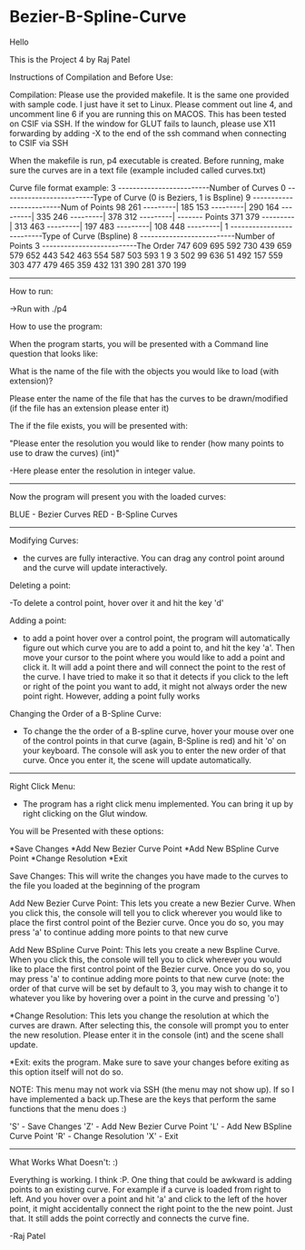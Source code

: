 # Bezier-B-Spline-Curve

Hello

This is the Project 4 by Raj Patel

Instructions of Compilation and Before Use:

Compilation:
Please use the provided makefile. It is the same one provided with sample code. I just have it set to Linux. Please comment out line 4, and uncomment line 6 if you are running this on MACOS. This has been tested on CSIF via SSH. If the window for GLUT fails to launch, please use X11 forwarding by adding -X to the end of the ssh command when connecting to CSIF via SSH


When the makefile is run, p4 executable is created.
Before running, make sure the curves are in a text file (example included called curves.txt)



Curve file format example:
3 -------------------------Number of Curves
<Space> 
0 -------------------------Type of Curve (0 is Beziers, 1 is Bspline)
9 -------------------------Num of Points
98 261  ---------|
185 153 ---------|
290 164 ---------|
335 246 ---------|
378 312 ---------| ------- Points
371 379 ---------|
313 463 ---------|
197 483 ---------|
108 448 ---------|
<Space> 
1 --------------------------Type of Curve (Bspline)
8 --------------------------Number of Points
3 --------------------------The Order
747 609
695 592
730 439
659 579
652 443
542 463
554 587
503 593
<Space> 
1
9
3
502 99
636 51
492 157
559 303
477 479
465 359
432 131
390 281
370 199

-----------------------------------------------------------------------------------------

How to run: 

->Run with ./p4


How to use the program:

When the program starts, you will be presented with a Command line question that looks like:

What is the name of the file with the objects you would like to load (with extension)?

Please enter the name of the file that has the curves to be drawn/modified (if the file has an extension please enter it)

The if the file exists, you will be presented with:

"Please enter the resolution you would like to render (how many points to use to draw the curves) (int)"

-Here please enter the resolution in integer value. 

-----------------------------------------------------------------------------------------

Now the program will present you with the loaded curves: 

BLUE - Bezier Curves
RED  - B-Spline Curves

-----------------------------------------------------------------------------------------
Modifying Curves:

- the curves are fully interactive. You can drag any control point around and the curve will update interactively.


Deleting a point:

-To delete a control point, hover over it and hit the key 'd'


Adding a point:

- to add a point hover over a control point, the program will automatically figure out which curve you are to add a point to, and hit the key 'a'. Then move your cursor to the point where you would like to add a point and click it. It will add a point there and will connect the point to the rest of the curve. I have tried to make it so that it detects if you click to the left or right of the point you want to add, it might not always order the new point right. However, adding a point fully works


Changing the Order of a B-Spline Curve:

- To change the the order of a B-spline curve, hover your mouse over one of the control points in that curve (again, B-Spline is red) and hit 'o' on your keyboard. The console will ask you to enter the new order of that curve. Once you enter it, the scene will update automatically. 


-----------------------------------------------------------------------------------------
Right Click Menu:

- The program has a right click menu implemented. You can bring it up by right clicking on the Glut window. 

You will be Presented with these options: 

*Save Changes
*Add New Bezier Curve Point
*Add New BSpline Curve Point
*Change Resolution
*Exit


Save Changes: This will write the changes you have made to the curves to the file you loaded at the beginning of the program

Add New Bezier Curve Point: This lets you create a new Bezier Curve. When you click this, the console will tell you to click wherever you would like to place the first control point of the Bezier curve. Once you do so, you may press 'a' to continue adding more points to that new curve


Add New BSpline Curve Point: This lets you create a new Bspline Curve. When you click this, the console will tell you to click wherever you would like to place the first control point of the Bezier curve. Once you do so, you may press 'a' to continue adding more points to that new curve (note: the order of that curve will be set by default to 3, you may wish to change it to whatever you like by hovering over a point in the curve and pressing 'o')


*Change Resolution: This lets you change the resolution at which the curves are drawn. After selecting this, the console will prompt you to enter the new resolution. Please enter it in the console (int) and the scene shall update.

*Exit: exits the program. Make sure to save your changes before exiting as this option itself will not do so. 


NOTE: This menu may not work via SSH (the menu may not show up). If so I have implemented a back up.These are the keys that perform the same functions that the menu does :)

'S' - Save Changes
'Z' - Add New Bezier Curve Point
'L' - Add New BSpline Curve Point
'R' - Change Resolution
'X' - Exit


----------------------------------------------------------------------------------------

What Works What Doesn't: :)  

Everything is working. I think :P. One thing that could be awkward is adding points to an existing curve. For example if a curve is loaded from right to left. And you hover over a point and hit 'a' and click to the left of the hover point, it might accidentally connect the right point to the the new point. Just that. It still adds the point correctly and connects the curve fine. 



-Raj Patel


